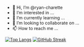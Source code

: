 - 👋 Hi, I’m @ryan-charette
- 👀 I’m interested in ...
- 🌱 I’m currently learning ...
- 💞️ I’m looking to collaborate on ...
- 📫 How to reach me ...

<!---
ryan-charette/ryan-charette is a ✨ special ✨ repository because its `README.md` (this file) appears on your GitHub profile.
You can click the Preview link to take a look at your changes.
--->

[![Top Langs](https://github-readme-stats.vercel.app/api/top-langs/?username=ryan-charette)](https://github.com/anuraghazra/github-readme-stats)
[![GitHub Streak](https://github-readme-streak-stats.herokuapp.com/?user=ryan-charette)](https://git.io/streak-stats)
